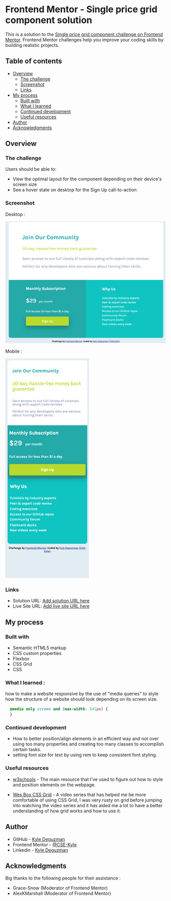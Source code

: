 # Frontend Mentor - Single price grid component solution

This is a solution to the [Single price grid component challenge on Frontend Mentor](https://www.frontendmentor.io/challenges/single-price-grid-component-5ce41129d0ff452fec5abbbc). Frontend Mentor challenges help you improve your coding skills by building realistic projects. 

## Table of contents

- [Overview](#overview)
  - [The challenge](#the-challenge)
  - [Screenshot](#screenshot)
  - [Links](#links)
- [My process](#my-process)
  - [Built with](#built-with)
  - [What I learned](#what-i-learned)
  - [Continued development](#continued-development)
  - [Useful resources](#useful-resources)
- [Author](#author)
- [Acknowledgments](#acknowledgments)

## Overview

### The challenge

Users should be able to:

- View the optimal layout for the component depending on their device's screen size
- See a hover state on desktop for the Sign Up call-to-action

### Screenshot

Desktop :

![desktop screenshot](screenshot1.png)

Mobile : 

![mobile screenshot](screenshot2.png)

### Links

- Solution URL: [Add solution URL here](https://your-solution-url.com)
- Live Site URL: [Add live site URL here](https://your-live-site-url.com)

## My process

### Built with

- Semantic HTML5 markup
- CSS custom properties
- Flexbox
- CSS Grid
- CSS

### What I learned :

how to make a website responsive by the use of "media queries" to style how the structure of a website should look depending on its screen size.
```css
  @media only screen and (max-width: 541px) {
  }
```

### Continued development

- How to better position/align elements in an efficient way and not over using too many properties and creating too many classes to accomplish certain tasks.
- setting font size for text by using rem to keep consistent font styling. 

### Useful resources

- [w3schools](https://www.w3schools.com/) - The main resource that I've used to figure out how to style and position elements on the webpage.

- [Wes Bos CSS Grid](https://cssgrid.io/) - A video series that has helped me be more comfortable of using CSS Grid, I was very rusty on grid before jumping into watching the video series and it has aided me a lot to have a better understanding of how grid works and how to use it.

## Author

- GitHub - [Kyle Deguzman](https://github.com/CSE-Kyle)
- Frontend Mentor - [@CSE-Kyle](https://www.frontendmentor.io/profile/CSE-Kyle)
- Linkedin - [Kyle Deguzman](https://www.linkedin.com/in/kyle-deguzman-aa8a2b194/)

## Acknowledgments

Big thanks to the following people for their assistance : 

- Grace-Snow (Moderator of Frontend Mentor)
- AlexKMarshall (Moderator of Frontend Mentor)